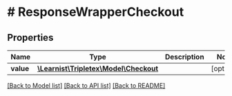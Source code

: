 # # ResponseWrapperCheckout

## Properties

Name | Type | Description | Notes
------------ | ------------- | ------------- | -------------
**value** | [**\Learnist\Tripletex\Model\Checkout**](Checkout.md) |  | [optional]

[[Back to Model list]](../../README.md#models) [[Back to API list]](../../README.md#endpoints) [[Back to README]](../../README.md)
